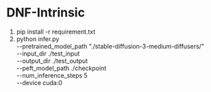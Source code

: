 # DNF-Intrinsic
1. pip install -r requirement.txt
2. python infer.py \
  --pretrained_model_path "./stable-diffusion-3-medium-diffusers/" \
  --input_dir ./test_input \
  --output_dir ./test_output \
  --peft_model_path ./checkpoint \
  --num_inference_steps 5 \
  --device cuda:0
